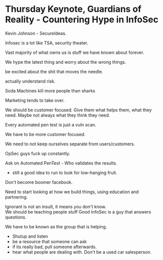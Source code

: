 # Thursday Keynote, Guardians of Reality - Countering Hype in InfoSec

Kevin Johnson - SecureIdeas.

Infosec is a lot like TSA, security theater.  

Vast majority of what owns us is stuff we have known about forever. 

We hype the latest thing and worry about the wrong things.  

be excited about the shit that moves the needle.  

actually understand risk. 

Soda Machines kill more people than sharks 

Marketing tends to take over. 

We should be customer focused. Give them what helps them, what they need.  Maybe not always what they think they need.

Every automated pen test is just a vuln scan.  

We have to be more customer focused.  

We need to not keep ourselves separate from users/customers.  

OpSec guys fuck up constantly.  

Ask on Automated PenTest - Who validates the results.  
 - still a good idea to run to look for low-hanging fruit. 
 
 Don't become boomer facebook.  
 
 Need to start looking at how we build things, using education and partnering.  
 
 Ignorant is not an insult, it means you don't know.  
 We should be teaching people stuff
 Good InfoSec is a guy that answers questions.  

We have to be known as the group that is helping.  
 - Shutup and listen
 - be a resource that someone can ask 
 - if its really bad, pull someone afterwards.  
 - hear what people are dealing with.  Don't be a used car salesperson. 
